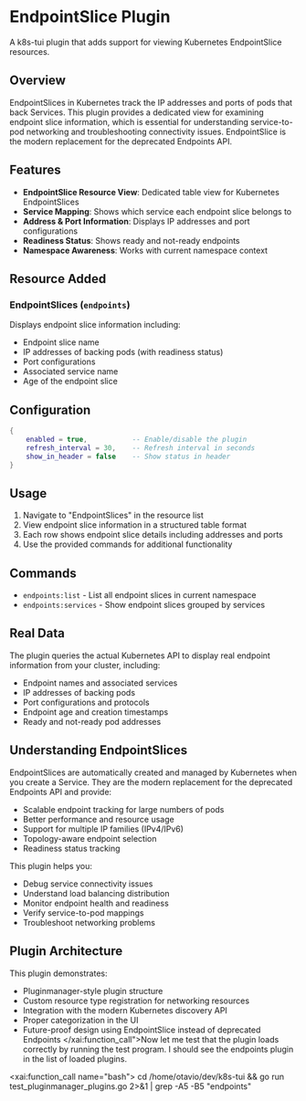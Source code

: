 # EndpointSlice Plugin

A k8s-tui plugin that adds support for viewing Kubernetes EndpointSlice resources.

## Overview

EndpointSlices in Kubernetes track the IP addresses and ports of pods that back Services. This plugin provides a dedicated view for examining endpoint slice information, which is essential for understanding service-to-pod networking and troubleshooting connectivity issues. EndpointSlice is the modern replacement for the deprecated Endpoints API.

## Features

- **EndpointSlice Resource View**: Dedicated table view for Kubernetes EndpointSlices
- **Service Mapping**: Shows which service each endpoint slice belongs to
- **Address & Port Information**: Displays IP addresses and port configurations
- **Readiness Status**: Shows ready and not-ready endpoints
- **Namespace Awareness**: Works with current namespace context

## Resource Added

### EndpointSlices (`endpoints`)
Displays endpoint slice information including:
- Endpoint slice name
- IP addresses of backing pods (with readiness status)
- Port configurations
- Associated service name
- Age of the endpoint slice

## Configuration

```lua
{
    enabled = true,           -- Enable/disable the plugin
    refresh_interval = 30,    -- Refresh interval in seconds
    show_in_header = false    -- Show status in header
}
```

## Usage

1. Navigate to "EndpointSlices" in the resource list
2. View endpoint slice information in a structured table format
3. Each row shows endpoint slice details including addresses and ports
4. Use the provided commands for additional functionality

## Commands

- `endpoints:list` - List all endpoint slices in current namespace
- `endpoints:services` - Show endpoint slices grouped by services

## Real Data

The plugin queries the actual Kubernetes API to display real endpoint information from your cluster, including:
- Endpoint names and associated services
- IP addresses of backing pods
- Port configurations and protocols
- Endpoint age and creation timestamps
- Ready and not-ready pod addresses

## Understanding EndpointSlices

EndpointSlices are automatically created and managed by Kubernetes when you create a Service. They are the modern replacement for the deprecated Endpoints API and provide:
- Scalable endpoint tracking for large numbers of pods
- Better performance and resource usage
- Support for multiple IP families (IPv4/IPv6)
- Topology-aware endpoint selection
- Readiness status tracking

This plugin helps you:
- Debug service connectivity issues
- Understand load balancing distribution
- Monitor endpoint health and readiness
- Verify service-to-pod mappings
- Troubleshoot networking problems

## Plugin Architecture

This plugin demonstrates:
- Pluginmanager-style plugin structure
- Custom resource type registration for networking resources
- Integration with the modern Kubernetes discovery API
- Proper categorization in the UI
- Future-proof design using EndpointSlice instead of deprecated Endpoints</content>
</xai:function_call">Now let me test that the plugin loads correctly by running the test program. I should see the endpoints plugin in the list of loaded plugins. 

<xai:function_call name="bash">
<parameter name="command">cd /home/otavio/dev/k8s-tui && go run test_pluginmanager_plugins.go 2>&1 | grep -A5 -B5 "endpoints"